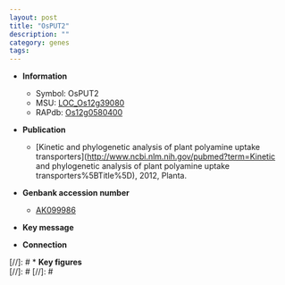 ```yaml
---
layout: post
title: "OsPUT2"
description: ""
category: genes
tags: 
---
```


* **Information**  
    + Symbol: OsPUT2  
    + MSU: [LOC_Os12g39080](http://rice.plantbiology.msu.edu/cgi-bin/ORF_infopage.cgi?orf=LOC_Os12g39080)  
    + RAPdb: [Os12g0580400](http://rapdb.dna.affrc.go.jp/viewer/gbrowse_details/irgsp1?name=Os12g0580400)  

* **Publication**  
    + [Kinetic and phylogenetic analysis of plant polyamine uptake transporters](http://www.ncbi.nlm.nih.gov/pubmed?term=Kinetic and phylogenetic analysis of plant polyamine uptake transporters%5BTitle%5D), 2012, Planta.

* **Genbank accession number**  
    + [AK099986](http://www.ncbi.nlm.nih.gov/nuccore/AK099986)

* **Key message**  

* **Connection**  

[//]: # * **Key figures**  
[//]: # 
[//]: # 
